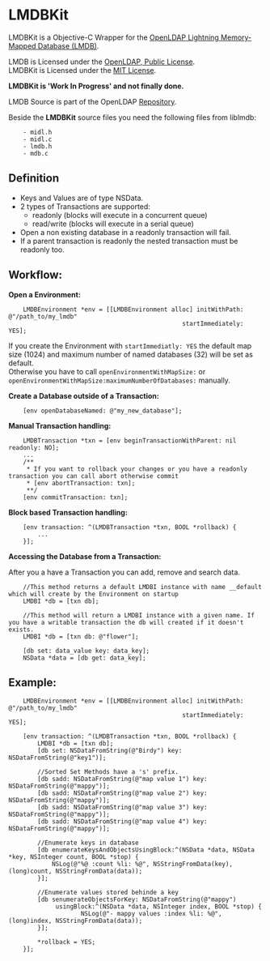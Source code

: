 LMDBKit
=======
LMDBKit is a Objective-C Wrapper for the [OpenLDAP Lightning Memory-Mapped Database (LMDB)](http://symas.com/mdb/).

LMDB is Licensed under the [OpenLDAP, Public License](http://www.OpenLDAP.org/license.html).  
LMDBKit is Licensed under the [MIT License](http://opensource.org/licenses/mit-license.php).

**LMDBKit is 'Work In Progress' and not finally done.**

LMDB Source is part of the OpenLDAP [Repository](git://git.openldap.org/openldap.git).

Beside the **LMDBKit** source files you need the following files from liblmdb:  

		- midl.h  
		- midl.c  
		- lmdb.h  
		- mdb.c  

Definition
----------
- Keys and Values are of type NSData.
- 2 types of Transactions are supported:
	- readonly (blocks will execute in a concurrent queue)
	- read/write (blocks will execute in a serial queue)
- Open a non existing database in a readonly transaction will fail.
- If a parent transaction is readonly the nested transaction must be readonly too.

Workflow:
--------

**Open a Environment:**

	    LMDBEnvironment *env = [[LMDBEnvironment alloc] initWithPath: @"/path_to/my_lmdb"
                         					        startImmediately: YES];
                         					        
If you create the Environment with `startImmediatly: YES` the default map size (1024) and maximum number of named databases (32) will be set as default.  
Otherwise you have to call `openEnvironmentWithMapSize:` or `openEnvironmentWithMapSize:maximumNumberOfDatabases:` manually.

**Create a Database outside of a Transaction:**

		[env openDatabaseNamed: @"my_new_database"];
		

**Manual Transaction handling:**

		LMDBTransaction *txn = [env beginTransactionWithParent: nil readonly: NO];
		...
		/**
		 * If you want to rollback your changes or you have a readonly transaction you can call abort otherwise commit
		 * [env abortTransaction: txn];
		 **/
		[env commitTransaction: txn];
		
		
**Block based Transaction handling:**

		[env transaction: ^(LMDBTransaction *txn, BOOL *rollback) {
    		...
    	}];
    	
**Accessing the Database from a Transaction:**

After you a have a Transaction you can add, remove and search data.

		//This method returns a default LMDBI instance with name __default which will create by the Environment on startup
		LMDBI *db = [txn db];
		
		//This method will return a LMDBI instance with a given name. If you have a writable transaction the db will created if it doesn't exists.
		LMDBI *db = [txn db: @"flower"];
		
		[db set: data_value key: data_key];
		NSData *data = [db get: data_key];
		
		
		
		
Example:
--------

	    LMDBEnvironment *env = [[LMDBEnvironment alloc] initWithPath: @"/path_to/my_lmdb"
                         					        startImmediately: YES];
                         					        
        [env transaction: ^(LMDBTransaction *txn, BOOL *rollback) {
    		LMDBI *db = [txn db];
    		[db set: NSDataFromString(@"Birdy") key: NSDataFromString(@"key1")];
    		
    		//Sorted Set Methods have a 's' prefix.
            [db sadd: NSDataFromString(@"map value 1") key: NSDataFromString(@"mappy")];
        	[db sadd: NSDataFromString(@"map value 2") key: NSDataFromString(@"mappy")];
    	    [db sadd: NSDataFromString(@"map value 3") key: NSDataFromString(@"mappy")];
	        [db sadd: NSDataFromString(@"map value 4") key: NSDataFromString(@"mappy")];
	        
	        //Enumerate keys in database
	        [db enumerateKeysAndObjectsUsingBlock:^(NSData *data, NSData *key, NSInteger count, BOOL *stop) {
            	NSLog(@"%@ :count %li: %@", NSStringFromData(key), (long)count, NSStringFromData(data));
        	}];
        
        	//Enumerate values stored behinde a key
			[db senumerateObjectsForKey: NSDataFromString(@"mappy")
				 usingBlock:^(NSData *data, NSInteger index, BOOL *stop) {
						NSLog(@"- mappy values :index %li: %@", (long)index, NSStringFromData(data));
			}];
			
			*rollback = YES;
    	}];